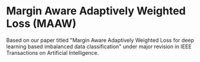 # Margin Aware Adaptively Weighted Loss (MAAW)
Based on our paper titled "Margin Aware Adaptively Weighted Loss for deep learning based imbalanced data classification" under major revision in IEEE Transactions on Artificial Intelligence.
